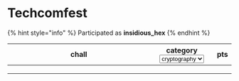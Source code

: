 # Techcomfest

{% hint style="info" %}
Participated as **insidious\_hex**
{% endhint %}

<table><thead><tr><th width="305">chall</th><th>category<select><option value="s4x8ZxC7QQ76" label="cryptography" color="blue"></option><option value="tjbpYOp0tOdV" label="blockchain" color="blue"></option><option value="cobl35AehgRQ" label="forensics" color="blue"></option></select></th><th>pts</th></tr></thead><tbody><tr><td></td><td></td><td></td></tr><tr><td></td><td></td><td></td></tr><tr><td></td><td></td><td></td></tr></tbody></table>
